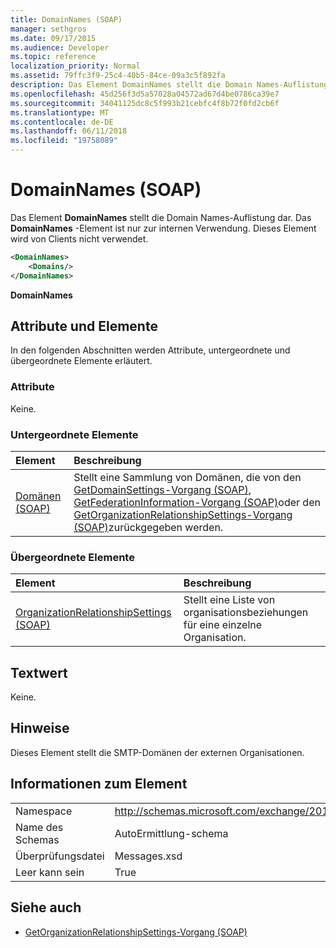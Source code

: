 ```yaml
---
title: DomainNames (SOAP)
manager: sethgros
ms.date: 09/17/2015
ms.audience: Developer
ms.topic: reference
localization_priority: Normal
ms.assetid: 79ffc3f9-25c4-40b5-84ce-09a3c5f892fa
description: Das Element DomainNames stellt die Domain Names-Auflistung dar. Das DomainNames-Element ist nur zur internen Verwendung. Dieses Element wird von Clients nicht verwendet.
ms.openlocfilehash: 45d256f3d5a57028a04572ad67d4be0786ca39e7
ms.sourcegitcommit: 34041125dc8c5f993b21cebfc4f8b72f0fd2cb6f
ms.translationtype: MT
ms.contentlocale: de-DE
ms.lasthandoff: 06/11/2018
ms.locfileid: "19758089"
---
```

# <a name="domainnames-soap"></a>DomainNames (SOAP)

Das Element **DomainNames** stellt die Domain Names-Auflistung dar. Das **DomainNames** -Element ist nur zur internen Verwendung. Dieses Element wird von Clients nicht verwendet. 
  
```XML
<DomainNames>
    <Domains/>
</DomainNames>
```

 **DomainNames**
## <a name="attributes-and-elements"></a>Attribute und Elemente

In den folgenden Abschnitten werden Attribute, untergeordnete und übergeordnete Elemente erläutert.
  
### <a name="attributes"></a>Attribute

Keine.
  
### <a name="child-elements"></a>Untergeordnete Elemente

|**Element**|**Beschreibung**|
|:-----|:-----|
|[Domänen (SOAP)](domains-soap.md) <br/> |Stellt eine Sammlung von Domänen, die von den [GetDomainSettings-Vorgang (SOAP)](getdomainsettings-operation-soap.md), [GetFederationInformation-Vorgang (SOAP)](getfederationinformation-operation-soap.md)oder den [GetOrganizationRelationshipSettings-Vorgang (SOAP)](getorganizationrelationshipsettings-operation-soap.md)zurückgegeben werden.  <br/> |
   
### <a name="parent-elements"></a>Übergeordnete Elemente

|**Element**|**Beschreibung**|
|:-----|:-----|
|[OrganizationRelationshipSettings (SOAP)](organizationrelationshipsettings-soap.md) <br/> |Stellt eine Liste von organisationsbeziehungen für eine einzelne Organisation.  <br/> |
   
## <a name="text-value"></a>Textwert

Keine.
  
## <a name="remarks"></a>Hinweise

Dieses Element stellt die SMTP-Domänen der externen Organisationen.
  
## <a name="element-information"></a>Informationen zum Element

|||
|:-----|:-----|
|Namespace  <br/> |http://schemas.microsoft.com/exchange/2010/Autodiscover  <br/> |
|Name des Schemas  <br/> |AutoErmittlung-schema  <br/> |
|Überprüfungsdatei  <br/> |Messages.xsd  <br/> |
|Leer kann sein  <br/> |True  <br/> |
   
## <a name="see-also"></a>Siehe auch

- [GetOrganizationRelationshipSettings-Vorgang (SOAP)](getorganizationrelationshipsettings-operation-soap.md)

